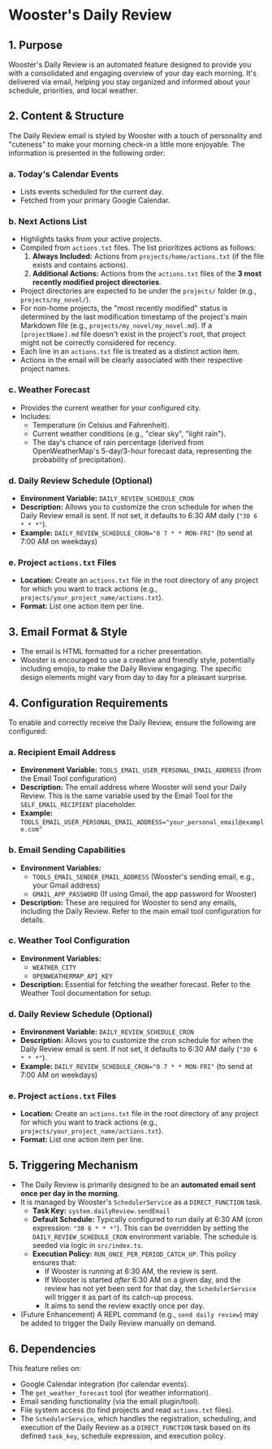 # Wooster's Daily Review

## 1. Purpose

Wooster's Daily Review is an automated feature designed to provide you with a consolidated and engaging overview of your day each morning. It's delivered via email, helping you stay organized and informed about your schedule, priorities, and local weather.

## 2. Content & Structure

The Daily Review email is styled by Wooster with a touch of personality and "cuteness" to make your morning check-in a little more enjoyable. The information is presented in the following order:

### a. Today's Calendar Events
   - Lists events scheduled for the current day.
   - Fetched from your primary Google Calendar.

### b. Next Actions List
   - Highlights tasks from your active projects.
   - Compiled from `actions.txt` files. The list prioritizes actions as follows:
     1.  **Always Included:** Actions from `projects/home/actions.txt` (if the file exists and contains actions).
     2.  **Additional Actions:** Actions from the `actions.txt` files of the **3 most recently modified project directories**.
   - Project directories are expected to be under the `projects/` folder (e.g., `projects/my_novel/`).
   - For non-home projects, the "most recently modified" status is determined by the last modification timestamp of the project's main Markdown file (e.g., `projects/my_novel/my_novel.md`). If a `[projectName].md` file doesn't exist in the project's root, that project might not be correctly considered for recency.
   - Each line in an `actions.txt` file is treated as a distinct action item.
   - Actions in the email will be clearly associated with their respective project names.

### c. Weather Forecast
   - Provides the current weather for your configured city.
   - Includes:
     - Temperature (in Celsius and Fahrenheit).
     - Current weather conditions (e.g., "clear sky", "light rain").
     - The day's chance of rain percentage (derived from OpenWeatherMap's 5-day/3-hour forecast data, representing the probability of precipitation).

### d. Daily Review Schedule (Optional)
   - **Environment Variable:** `DAILY_REVIEW_SCHEDULE_CRON`
   - **Description:** Allows you to customize the cron schedule for when the Daily Review email is sent. If not set, it defaults to 6:30 AM daily (`"30 6 * * *"`).
   - **Example:** `DAILY_REVIEW_SCHEDULE_CRON="0 7 * * MON-FRI"` (to send at 7:00 AM on weekdays)

### e. Project `actions.txt` Files
   - **Location:** Create an `actions.txt` file in the root directory of any project for which you want to track actions (e.g., `projects/your_project_name/actions.txt`).
   - **Format:** List one action item per line.

## 3. Email Format & Style

- The email is HTML formatted for a richer presentation.
- Wooster is encouraged to use a creative and friendly style, potentially including emojis, to make the Daily Review engaging. The specific design elements might vary from day to day for a pleasant surprise.

## 4. Configuration Requirements

To enable and correctly receive the Daily Review, ensure the following are configured:

### a. Recipient Email Address
   - **Environment Variable:** `TOOLS_EMAIL_USER_PERSONAL_EMAIL_ADDRESS` (from the Email Tool configuration)
   - **Description:** The email address where Wooster will send your Daily Review. This is the same variable used by the Email Tool for the `SELF_EMAIL_RECIPIENT` placeholder.
   - **Example:** `TOOLS_EMAIL_USER_PERSONAL_EMAIL_ADDRESS="your_personal_email@example.com"`

### b. Email Sending Capabilities
   - **Environment Variables:**
     - `TOOLS_EMAIL_SENDER_EMAIL_ADDRESS` (Wooster's sending email, e.g., your Gmail address)
     - `GMAIL_APP_PASSWORD` (If using Gmail, the app password for Wooster)
   - **Description:** These are required for Wooster to send any emails, including the Daily Review. Refer to the main email tool configuration for details.

### c. Weather Tool Configuration
   - **Environment Variables:**
     - `WEATHER_CITY`
     - `OPENWEATHERMAP_API_KEY`
   - **Description:** Essential for fetching the weather forecast. Refer to the Weather Tool documentation for setup.

### d. Daily Review Schedule (Optional)
   - **Environment Variable:** `DAILY_REVIEW_SCHEDULE_CRON`
   - **Description:** Allows you to customize the cron schedule for when the Daily Review email is sent. If not set, it defaults to 6:30 AM daily (`"30 6 * * *"`).
   - **Example:** `DAILY_REVIEW_SCHEDULE_CRON="0 7 * * MON-FRI"` (to send at 7:00 AM on weekdays)

### e. Project `actions.txt` Files
   - **Location:** Create an `actions.txt` file in the root directory of any project for which you want to track actions (e.g., `projects/your_project_name/actions.txt`).
   - **Format:** List one action item per line.

## 5. Triggering Mechanism

- The Daily Review is primarily designed to be an **automated email sent once per day in the morning**.
- It is managed by Wooster's `SchedulerService` as a `DIRECT_FUNCTION` task.
  - **Task Key:** `system.dailyReview.sendEmail`
  - **Default Schedule:** Typically configured to run daily at 6:30 AM (cron expression: `"30 6 * * *"`). This can be overridden by setting the `DAILY_REVIEW_SCHEDULE_CRON` environment variable. The schedule is seeded via logic in `src/index.ts`.
  - **Execution Policy:** `RUN_ONCE_PER_PERIOD_CATCH_UP`. This policy ensures that:
    - If Wooster is running at 6:30 AM, the review is sent.
    - If Wooster is started *after* 6:30 AM on a given day, and the review has not yet been sent for that day, the `SchedulerService` will trigger it as part of its catch-up process.
    - It aims to send the review exactly once per day.
- (Future Enhancement) A REPL command (e.g., `send daily review`) may be added to trigger the Daily Review manually on demand.

## 6. Dependencies

This feature relies on:
- Google Calendar integration (for calendar events).
- The `get_weather_forecast` tool (for weather information).
- Email sending functionality (via the email plugin/tool).
- File system access (to find projects and read `actions.txt` files).
- The `SchedulerService`, which handles the registration, scheduling, and execution of the Daily Review as a `DIRECT_FUNCTION` task based on its defined `task_key`, schedule expression, and execution policy. 